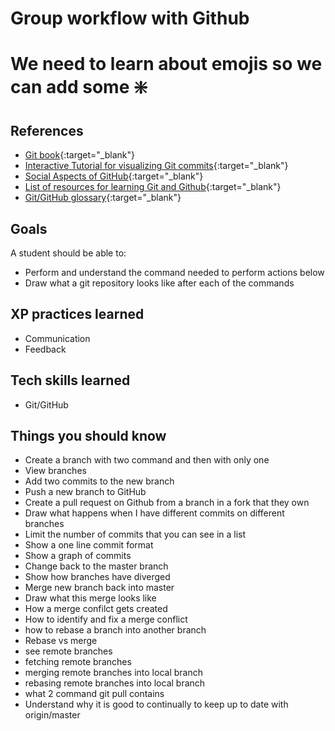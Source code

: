 # Group workflow with Github

# We need to learn about emojis so we can add some :sparkle:

## References
* [Git book](http://git-scm.com/book/){:target="_blank"}
* [Interactive Tutorial for visualizing Git commits](http://pcottle.github.io/learnGitBranching/){:target="_blank"}
* [Social Aspects of GitHub](https://help.github.com/articles/be-social){:target="_blank"}
* [List of resources for learning Git and Github](https://help.github.com/articles/what-are-other-good-resources-for-learning-git-and-github){:target="_blank"}
* [Git/GitHub glossary](https://help.github.com/articles/github-glossary){:target="_blank"}

## Goals

A student should be able to:

* Perform and understand the command needed to perform actions below
* Draw what a git repository looks like after each of the commands

## XP practices learned

* Communication
* Feedback

## Tech skills learned

* Git/GitHub

## Things you should know

* Create a branch with two command and then with only one
* View branches
* Add two commits to the new branch
* Push a new branch to GitHub
* Create a pull request on Github from a branch in a fork that they own
* Draw what happens when I have different commits on different branches
* Limit the number of commits that you can see in a list
* Show a one line commit format
* Show a graph of commits
* Change back to the master branch
* Show how branches have diverged
* Merge new branch back into master
* Draw what this merge looks like
* How a merge confilct gets created
* How to identify and fix a merge conflict
* how to rebase a branch into another branch
* Rebase vs merge
* see remote branches
* fetching remote branches
* merging remote branches into local branch
* rebasing remote branches into local branch
* what 2 command git pull contains
* Understand why it is good to continually to keep up to date with origin/master
